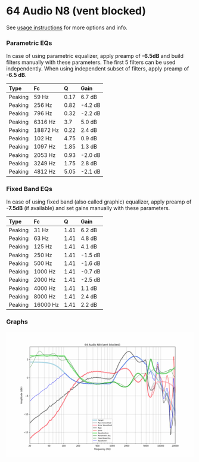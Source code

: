 # 64 Audio N8 (vent blocked)
See [usage instructions](https://github.com/jaakkopasanen/AutoEq#usage) for more options and info.

### Parametric EQs
In case of using parametric equalizer, apply preamp of **-6.5dB** and build filters manually
with these parameters. The first 5 filters can be used independently.
When using independent subset of filters, apply preamp of **-6.5 dB**.

| Type    | Fc       |    Q | Gain    |
|:--------|:---------|:-----|:--------|
| Peaking | 59 Hz    | 0.17 | 6.7 dB  |
| Peaking | 256 Hz   | 0.82 | -4.2 dB |
| Peaking | 796 Hz   | 0.32 | -2.2 dB |
| Peaking | 6316 Hz  | 3.7  | 5.0 dB  |
| Peaking | 18872 Hz | 0.22 | 2.4 dB  |
| Peaking | 102 Hz   | 4.75 | 0.9 dB  |
| Peaking | 1097 Hz  | 1.85 | 1.3 dB  |
| Peaking | 2053 Hz  | 0.93 | -2.0 dB |
| Peaking | 3249 Hz  | 1.75 | 2.8 dB  |
| Peaking | 4812 Hz  | 5.05 | -2.1 dB |

### Fixed Band EQs
In case of using fixed band (also called graphic) equalizer, apply preamp of **-7.5dB**
(if available) and set gains manually with these parameters.

| Type    | Fc       |    Q | Gain    |
|:--------|:---------|:-----|:--------|
| Peaking | 31 Hz    | 1.41 | 6.2 dB  |
| Peaking | 63 Hz    | 1.41 | 4.8 dB  |
| Peaking | 125 Hz   | 1.41 | 4.1 dB  |
| Peaking | 250 Hz   | 1.41 | -1.5 dB |
| Peaking | 500 Hz   | 1.41 | -1.6 dB |
| Peaking | 1000 Hz  | 1.41 | -0.7 dB |
| Peaking | 2000 Hz  | 1.41 | -2.5 dB |
| Peaking | 4000 Hz  | 1.41 | 1.1 dB  |
| Peaking | 8000 Hz  | 1.41 | 2.4 dB  |
| Peaking | 16000 Hz | 1.41 | 2.2 dB  |

### Graphs
![](./64%20Audio%20N8%20(vent%20blocked).png)